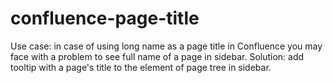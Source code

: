 # confluence-page-title
Use case: in case of using long name as a page title in Confluence you may face with a problem to see full name of a page in sidebar.
Solution: add tooltip with a page's title to the element of page tree in sidebar.
